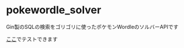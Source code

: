 # pokewordle_solver

Gin製のSQLの検索をゴリゴリに使ったポケモンWordleのソルバーAPIです

[ここ](https://otyamura.github.io/pokewordle_solver_front/)でテストできます
